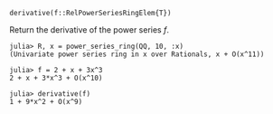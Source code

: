 ```
derivative(f::RelPowerSeriesRingElem{T})
```

Return the derivative of the power series $f$.

```
julia> R, x = power_series_ring(QQ, 10, :x)
(Univariate power series ring in x over Rationals, x + O(x^11))

julia> f = 2 + x + 3x^3
2 + x + 3*x^3 + O(x^10)

julia> derivative(f)
1 + 9*x^2 + O(x^9)
```
